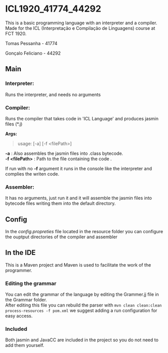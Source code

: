 # ICL1920_41774_44292
This is a basic programming language with an interpreter and a compiler.
Made for the ICL (Interpretação e Compilação de Linguagens) course at FCT 1920.

Tomas Pessanha - 41774

Gonçalo Feliciano - 44292

## Main

### Interpreter:
Runs the interpreter, and needs no arguments

### Compiler:
Runs the compiler that takes code in 'ICL Language' and produces jasmin files (*.j)

**Args:**
> usage: \[-a\] \[-f \<filePath\>\]

**-a** : Also assembles the jasmin files into .class bytecode.  
**-f \<filePath\>** : Path to the file containing the code .
		
If run with no **-f** argument it runs in the console like the interpreter and complies the writen code.

### Assembler:

It has no arguments, just run it and it will assemble the jasmin files into bytecode files writing them into the default directory.

## Config
In the *config.propreties* file located in the resource folder you can configure the ouptput directories of the compiler and assembler

## In the IDE
This is a Maven project and Maven is used to facilitate the work of the programmer.

### Editing the grammar
You can edit the grammar of the language by editing the Grammer.jj file in the Grammar folder.  
After editing this file you can rebuild the parser with `mvn clean clean:clean process-resources -f pom.xml`  we suggest adding a run configuration for easy access.

### Included
Both jasmin and JavaCC are included in the project so you do not need to add them yourself.
